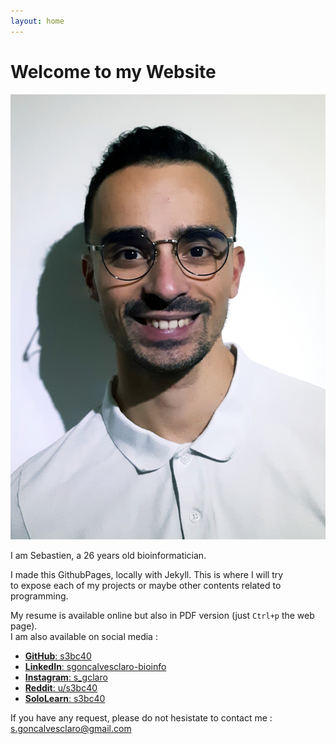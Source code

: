 ```yaml
---
layout: home
---
```


Welcome to my Website
=====================

![Avatar](assets/images//profile_pic.png)

I am Sebastien, a 26 years old bioinformatician.

I made this GithubPages, locally with Jekyll. This is where I will try  
to expose each of my projects or maybe other contents related to programming.

My resume is available online but also in PDF version (just `Ctrl+p` the web page).  
I am also available on social media :

+ [**GitHub**: s3bc40](https://github.com/s3bc40)
+ [**LinkedIn**: sgoncalvesclaro-bioinfo](https://www.linkedin.com/in/sgoncalvesclaro-bioinfo/)
+ [**Instagram**: s_gclaro](https://www.instagram.com/s_gclaro/)
+ [**Reddit**: u/s3bc40](https://www.reddit.com/user/s3bc40)
+ [**SoloLearn**: s3bc40](https://www.sololearn.com/Profile/8304208)

If you have any request, please do not hesistate to contact me :
[s.goncalvesclaro@gmail.com](mailto:s.goncalvesclaro@gmail.com)
